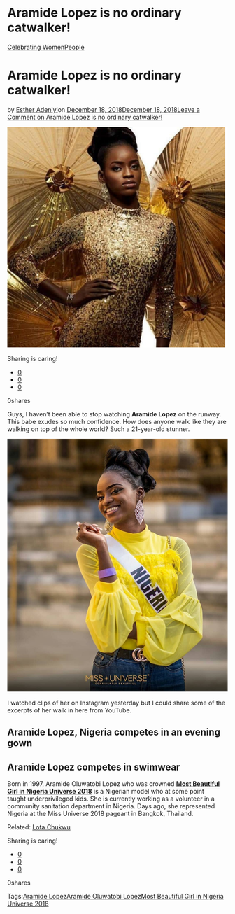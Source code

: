 # Aramide Lopez is no ordinary catwalker!

[Celebrating Women](https://estheradeniyi.com/category/celebrating-women/)[People](https://estheradeniyi.com/category/people/)
# Aramide Lopez is no ordinary catwalker!

by [Esther Adeniyi](https://estheradeniyi.com/author/esther-adeniyi/)on [December 18, 2018December 18, 2018](https://estheradeniyi.com/aramide-lopez-catwalker/)[Leave a Comment on Aramide Lopez is no ordinary catwalker!](https://estheradeniyi.com/aramide-lopez-catwalker/#respond)

![Aramide Lopez, Most Beautiful Girl in Nigeria Universe 2018](images\Aramide-Lopez.png)

Sharing is caring!

- [0](https://www.facebook.com/sharer/sharer.php?u=https%3A%2F%2Festheradeniyi.com%2Faramide-lopez-catwalker%2F&amp;t=Aramide%20Lopez%20is%20no%20ordinary%20catwalker%21)
- [0](https://twitter.com/intent/tweet?text=Aramide%20Lopez%20is%20no%20ordinary%20catwalker%21&amp;url=https%3A%2F%2Festheradeniyi.com%2Faramide-lopez-catwalker%2F)
- [0](#)

0shares

Guys, I haven&#x2019;t been able to stop watching **Aramide Lopez** on the runway. This babe exudes so much confidence. How does anyone walk like they are walking on top of the whole world?&#xA0;Such a 21-year-old stunner.

![Aramide Lopez](images\Aramide-Lopez-3.jpg)

I watched clips of her on Instagram yesterday but I could share some of the excerpts of her walk in here from YouTube.

## Aramide Lopez, Nigeria competes in an evening gown

## Aramide Lopez competes in swimwear

Born in 1997,&#xA0;Aramide Oluwatobi Lopez who was crowned [**Most Beautiful Girl in Nigeria Universe 2018**](https://guardian.ng/life/nigerians-react-to-the-2018-most-beautiful-girl-in-nigeria-mbgn-pageant/) is a Nigerian model who at some point taught&#xA0;underprivileged&#xA0;kids. She is currently working as a volunteer in a community sanitation department in Nigeria. Days ago, she represented Nigeria at the Miss Universe 2018 pageant in Bangkok, Thailand.

Related: [Lota Chukwu](https://estheradeniyi.com/lota-chukwu/)

Sharing is caring!

- [0](https://www.facebook.com/sharer/sharer.php?u=https%3A%2F%2Festheradeniyi.com%2Faramide-lopez-catwalker%2F&amp;t=Aramide%20Lopez%20is%20no%20ordinary%20catwalker%21)
- [0](https://twitter.com/intent/tweet?text=Aramide%20Lopez%20is%20no%20ordinary%20catwalker%21&amp;url=https%3A%2F%2Festheradeniyi.com%2Faramide-lopez-catwalker%2F)
- [0](#)

0shares

Tags:[Aramide Lopez](https://estheradeniyi.com/tag/aramide-lopez/)[Aramide Oluwatobi Lopez](https://estheradeniyi.com/tag/aramide-oluwatobi-lopez/)[Most Beautiful Girl in Nigeria Universe 2018](https://estheradeniyi.com/tag/most-beautiful-girl-in-nigeria-universe-2018/)